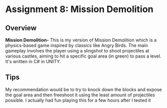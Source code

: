 # Assignment 8: Mission Demolition

## Overview

**Mission Demolition-** This is my version of Mission Demolition which is a physics-based game inspired by classics like Angry Birds. The main gameplay involves the player using a slingshot to shoot projectiles at various castles, aiming to hit a specific goal area (in green) to pass a level. It's written in C# in UNITY.

## Tips

My recommendation would be to try to knock down the blocks and expose the goal area and then freeshoot it using the least amount of projectiles possible. I actually had fun playing this for a few hours after I tested it
